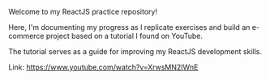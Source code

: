 Welcome to my ReactJS practice repository!

Here, I'm documenting my progress as I replicate exercises and build an e-commerce project based on a tutorial I found on YouTube. 

The tutorial serves as a guide for improving my ReactJS development skills. 

Link: https://www.youtube.com/watch?v=XrwsMN2IWnE
